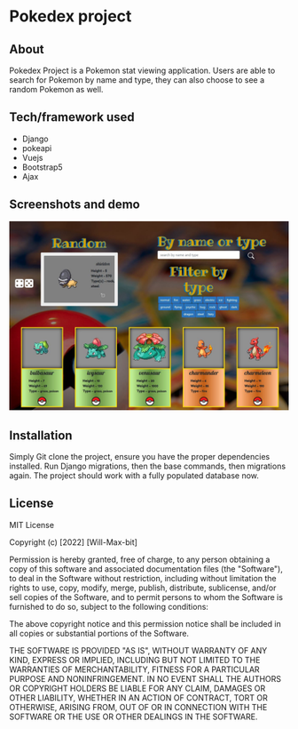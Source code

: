 # Pokedex project

## About
<p>Pokedex Project is a Pokemon stat viewing application. Users are able to search for Pokemon by name and type, they can also choose to see a random Pokemon as well.  </p>

## Tech/framework used
<ul>
<li>Django</li>
<li>pokeapi</li>
<li>Vuejs</li>
<li>Bootstrap5</li>
<li>Ajax</li>
</ul>


## Screenshots and demo
![Alt text](pokeapp\static\pokeapp\Demo.JPG?raw=true "Demo Screenshot")

## Installation
Simply Git clone the project, ensure you have the proper dependencies installed. Run Django migrations, then the base commands, then migrations again. The project should work with a fully populated database now.

## License

MIT License

Copyright (c) [2022] [Will-Max-bit]

Permission is hereby granted, free of charge, to any person obtaining a copy
of this software and associated documentation files (the "Software"), to deal
in the Software without restriction, including without limitation the rights
to use, copy, modify, merge, publish, distribute, sublicense, and/or sell
copies of the Software, and to permit persons to whom the Software is
furnished to do so, subject to the following conditions:

The above copyright notice and this permission notice shall be included in all
copies or substantial portions of the Software.

THE SOFTWARE IS PROVIDED "AS IS", WITHOUT WARRANTY OF ANY KIND, EXPRESS OR
IMPLIED, INCLUDING BUT NOT LIMITED TO THE WARRANTIES OF MERCHANTABILITY,
FITNESS FOR A PARTICULAR PURPOSE AND NONINFRINGEMENT. IN NO EVENT SHALL THE
AUTHORS OR COPYRIGHT HOLDERS BE LIABLE FOR ANY CLAIM, DAMAGES OR OTHER
LIABILITY, WHETHER IN AN ACTION OF CONTRACT, TORT OR OTHERWISE, ARISING FROM,
OUT OF OR IN CONNECTION WITH THE SOFTWARE OR THE USE OR OTHER DEALINGS IN THE
SOFTWARE.
